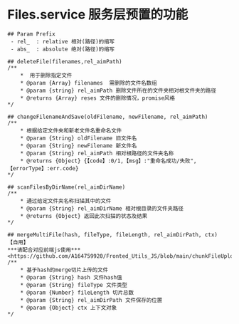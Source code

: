 # Files.service 服务层预置的功能

    ## Param Prefix
     - rel_  : relative 相对(路径)的缩写
     - abs_  : absolute 绝对(路径)的缩写

    ## deleteFile(filenames,rel_aimPath)
    /**
        *  用于删除指定文件
        * @param {Array} filenames  需删除的文件名数组
        * @param {string} rel_aimPath 删除文件所在的文件夹相对根文件夹的路径
        * @returns {Array} reses 文件的删除情况，promise风格
    */

    ## changeFilenameAndSave(oldFilename, newFilename, rel_aimPath)
    /**
        * 根据给定文件夹和新老文件名重命名文件
        * @param {String} oldFilename 旧文件名
        * @param {String} newFilename 新文件名
        * @param {String} rel_aimPath 相对根路径的文件夹名称
        * @returns {Object} {【code】:0/1,【msg】:"重命名成功/失败",【errorType】:err.code}
    */

    ## scanFilesByDirName(rel_aimDirName)
    /**
        * 通过给定文件夹名称扫描其中的文件
        * @param {String} rel_aimDirName 相对根目录的文件夹路径
        * @returns {Object} 返回此次扫描的状态及结果
    */

    ## mergeMultiFile(hash, fileType, fileLength, rel_aimDirPath, ctx)
    【自用】
    ***请配合对应前端js使用***
    <https://github.com/A164759920/Fronted_Utils_JS/blob/main/chunkFileUpload.js>
    /**
        * 基于hash的merge切片上传的文件
        * @param {String} hash 文件hash值
        * @param {String} fileType 文件类型
        * @param {Number} fileLength 切片总数
        * @param {String} rel_aimDirPath 文件保存的位置
        * @param {Object} ctx 上下文对象
    */
